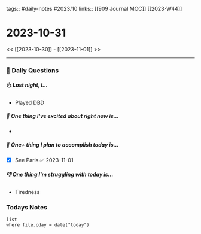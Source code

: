 tags:: #daily-notes #2023/10 
links:: [[909 Journal MOC]] [[2023-W44]]
# 2023-10-31

<< [[2023-10-30]] - [[2023-11-01]] >>

---
### 📅 Daily Questions
##### 🌜 Last night, I...
- Played DBD

##### 🙌 One thing I've excited about right now is...
- 

##### 🚀 One+ thing I plan to accomplish today is...
- [x] See Paris ✅ 2023-11-01

##### 👎 One thing I'm struggling with today is...
- Tiredness

### Todays Notes
```dataview
list 
where file.cday = date("today")
```